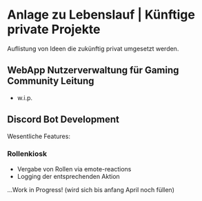 # Anlage zu Lebenslauf | Künftige private Projekte
Auflistung von Ideen die zukünftig privat umgesetzt werden.


## WebApp Nutzerverwaltung für Gaming Community Leitung
- w.i.p. 


## Discord Bot Development
Wesentliche Features:
### Rollenkiosk 
- Vergabe von Rollen via emote-reactions
- Logging der entsprechenden Aktion



...Work in Progress! (wird sich bis anfang April noch füllen)
